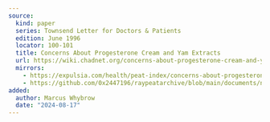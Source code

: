 ```yaml
---
source:
  kind: paper
  series: Townsend Letter for Doctors & Patients
  edition: June 1996
  locator: 100-101
  title: Concerns About Progesterone Cream and Yam Extracts
  url: https://wiki.chadnet.org/concerns-about-progesterone-cream-and-yam-extracts.pdf
  mirrors:
    - https://expulsia.com/health/peat-index/concerns-about-progesterone-cream-and-yam-extracts.pdf
    - https://github.com/0x2447196/raypeatarchive/blob/main/documents/newsletters/concerns-about-progesterone-cream-and-yam-extracts.txt
added:
  author: Marcus Whybrow
  date: "2024-08-17"
---
```

